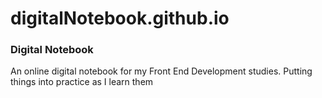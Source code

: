 # digitalNotebook.github.io

<h3>Digital Notebook</h3>

<p> An online digital notebook for my Front End Development studies. Putting things into practice as I learn them</p>